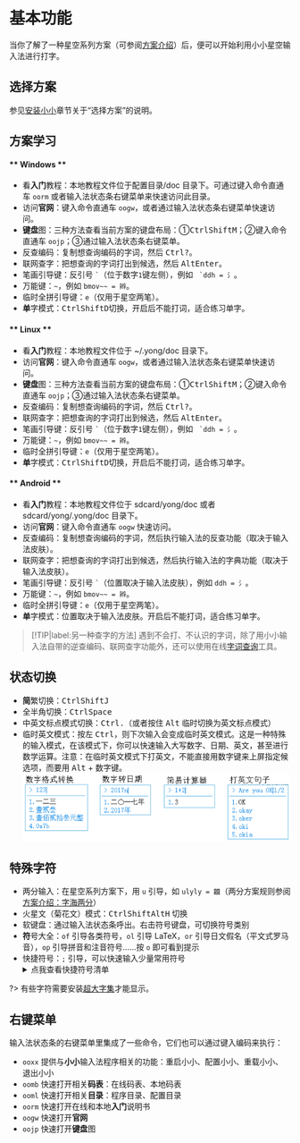 # 基本功能

当你了解了一种星空系列方案（可参阅[方案介绍](schema.md)）后，便可以开始利用小小星空输入法进行打字。

## 选择方案

参见[安装小小](./install.md)章节关于“选择方案”的说明。

## 方案学习

<!-- tabs:start -->

#### ** Windows **

* 看**入门**教程：本地教程文件位于配置目录/doc 目录下。可通过键入命令直通车 `oorm` 或者输入法状态条右键菜单来快速访问此目录。
* 访问**官网**：键入命令直通车 `oogw`，或者通过输入法状态条右键菜单快速访问。
* **键盘**图：三种方法查看当前方案的键盘布局：①<kbd>Ctrl</kbd><kbd>Shift</kbd><kbd>M</kbd>；②键入命令直通车 `oojp`；③通过输入法状态条右键菜单。
* 反查编码：复制想查询编码的字词，然后 <kbd>Ctrl</kbd><kbd>?</kbd>。
* 联网查字：把想查询的字词打出到候选，然后 <kbd>Alt</kbd><kbd>Enter</kbd>。
* 笔画引导键：反引号 `` ` ``（位于数字`1`键左侧），例如 `` `ddh = 氵``。
* 万能键：`~`，例如 `bmov~~ = 辫`。
* 临时全拼引导键：`e`（仅用于星空两笔）。
* **单**字模式：<kbd>Ctrl</kbd><kbd>Shift</kbd><kbd>D</kbd>切换，开启后不能打词，适合练习单字。

#### ** Linux **

* 看**入门**教程：本地教程文件位于 ~/.yong/doc 目录下。
* 访问**官网**：键入命令直通车 `oogw`，或者通过输入法状态条右键菜单快速访问。
* **键盘**图：三种方法查看当前方案的键盘布局：①<kbd>Ctrl</kbd><kbd>Shift</kbd><kbd>M</kbd>；②键入命令直通车 `oojp`；③通过输入法状态条右键菜单。
* 反查编码：复制想查询编码的字词，然后 <kbd>Ctrl</kbd><kbd>?</kbd>。
* 联网查字：把想查询的字词打出到候选，然后 <kbd>Alt</kbd><kbd>Enter</kbd>。
* 笔画引导键：反引号 `` ` ``（位于数字`1`键左侧），例如 `` `ddh = 氵``。
* 万能键：`~`，例如 `bmov~~ = 辫`。
* 临时全拼引导键：`e`（仅用于星空两笔）。
* **单**字模式：<kbd>Ctrl</kbd><kbd>Shift</kbd><kbd>D</kbd>切换，开启后不能打词，适合练习单字。

#### ** Android **

* 看**入门**教程：本地教程文件位于 sdcard/yong/doc 或者 sdcard/yong/.yong/doc 目录下。
* 访问**官网**：键入命令直通车 `oogw` 快速访问。
* 反查编码：复制想查询编码的字词，然后执行输入法的反查功能（取决于输入法皮肤）。
* 联网查字：把想查询的字词打出到候选，然后执行输入法的字典功能（取决于输入法皮肤）。
* 笔画引导键：反引号 `` ` ``（位置取决于输入法皮肤），例如 `ddh = 氵`。
* 万能键：`~`，例如 `bmov~~ = 辫`。
* 临时全拼引导键：`e`（仅用于星空两笔）。
* **单**字模式：位置取决于输入法皮肤。开启后不能打词，适合练习单字。

<!-- tabs:end -->

> [!TIP|label:另一种查字的方法]
> 遇到不会打、不认识的字词，除了用小小输入法自带的逆查编码、联网查字功能外，还可以使用在线[字词查询](res#字词查询)工具。

## 状态切换

* **简**繁切换：<kbd>Ctrl</kbd><kbd>Shift</kbd><kbd>J</kbd>
* 全半角切换：<kbd>Ctrl</kbd><kbd>Space</kbd>
* 中英文标点模式切换：<kbd>Ctrl</kbd><kbd>.</kbd>（或者按住 <kbd>Alt</kbd> 临时切换为英文标点模式）
* 临时英文模式：按左 <kbd>Ctrl</kbd>，则下次输入会变成临时英文模式。这是一种特殊的输入模式，在该模式下，你可以快速输入大写数字、日期、英文，甚至进行数学运算。注意：在临时英文模式下打英文，不能直接用数字键来上屏指定候选项，而要用 <kbd>Alt</kbd> + 数字键。
![临时英文模式](_media\en-mode.png)

## 特殊字符

* 两分输入：在星空系列方案下，用 `u` 引导，如 `ulyly = 龖`（两分方案规则参阅[方案介绍：字海两分](schema-zhlf)）
* 火星文（菊花文）模式：<kbd>Ctrl</kbd><kbd>Shift</kbd><kbd>Alt</kbd><kbd>H</kbd> 切换
* 软键盘：通过输入法状态条呼出。右击符号键盘，可切换符号类别  
* **符**号大全：`of` 引导各类符号，`ol` 引导 LaTeX，`or` 引导日文假名（平文式罗马音），`op` 引导拼音和注音符号……按 `o` 即可看到提示
* 快捷符号：`;` 引导，可以快速输入少量常用符号
  <details>
      <summary>点我查看快捷符号清单</summary>
      <style type="text/css">
      .tg  {border-collapse:collapse;border-spacing:0;}
      .tg td{border-color:black;border-style:solid;border-width:1px;font-family:Arial, sans-serif;font-size:14px;
        overflow:hidden;padding:5px 5px;word-break:normal;}
      .tg th{border-color:black;border-style:solid;border-width:1px;font-family:Arial, sans-serif;font-size:14px;
        font-weight:normal;overflow:hidden;padding:5px 5px;word-break:normal;}
      .tg .tg-kkmc{border-color:inherit;font-family:"Arial Black", Gadget, sans-serif !important;text-align:left;vertical-align:top}
      .tg .tg-sej6{border-color:inherit;font-family:"Lucida Console", Monaco, monospace !important;text-align:left;vertical-align:top}
      </style>
      <table class="tg" style="undefined;table-layout: fixed; width: 1209px"><colgroup>
      <col style="width: 121px">
      <col style="width: 121px">
      <col style="width: 121px">
      <col style="width: 121px">
      <col style="width: 121px">
      <col style="width: 121px">
      <col style="width: 121px">
      <col style="width: 121px">
      <col style="width: 120px">
      <col style="width: 121px">
      </colgroup>
      <tbody>
        <tr>
          <td class="tg-kkmc">Q (query)</td>
          <td class="tg-kkmc">W (wave)</td>
          <td class="tg-kkmc">E (enter)</td>
          <td class="tg-kkmc">R (repeat)</td>
          <td class="tg-kkmc">T (退格)</td>
          <td class="tg-kkmc">Y</td>
          <td class="tg-kkmc">U (undo)</td>
          <td class="tg-kkmc">I</td>
          <td class="tg-kkmc">O</td>
          <td class="tg-kkmc">P (破折)</td>
        </tr>
        <tr>
          <td class="tg-sej6">;q  = ？<br>;qo = ¿<br></td>
          <td class="tg-sej6">;w = ～</td>
          <td class="tg-sej6">;e = 回车</td>
          <td class="tg-sej6">;r = 重复</td>
          <td class="tg-sej6">;t = 退格</td>
          <td class="tg-sej6">;y  = ♂<br>;yo = ♀</td>
          <td class="tg-sej6">;u = 撤销</td>
          <td class="tg-sej6">;i = ！</td>
          <td class="tg-sej6">;o  = ·<br>;oo = ……</td>
          <td class="tg-sej6">;p = ——</td>
        </tr>
        <tr>
          <td class="tg-kkmc">A (at)</td>
          <td class="tg-kkmc">S</td>
          <td class="tg-kkmc">D (del)</td>
          <td class="tg-kkmc">F</td>
          <td class="tg-kkmc">G</td>
          <td class="tg-kkmc">H (行)</td>
          <td class="tg-kkmc">J (井 箭)</td>
          <td class="tg-kkmc">K (括号)</td>
          <td class="tg-kkmc">L</td>
          <td class="tg-kkmc">;</td>
        </tr>
        <tr>
          <td class="tg-sej6">;a = @</td>
          <td class="tg-sej6">;s  = &amp;<br>;si = $</td>
          <td class="tg-sej6">;d = Del</td>
          <td class="tg-sej6">;f = “</td>
          <td class="tg-sej6">;g = ”</td>
          <td class="tg-sej6">;h  = END<br>;ho = HOME</td>
          <td class="tg-sej6">;j   = #<br>;ji = ↑<br>;jii = 🞁</td>
          <td class="tg-sej6">;ku = ()<br>;ki = []<br>;ko = {}</td>
          <td class="tg-sej6">;l  = |<br>;lu = /<br>;lo = \<br>;ll = //</td>
          <td class="tg-sej6">;; = ；</td>
        </tr>
        <tr>
          <td class="tg-kkmc">Z</td>
          <td class="tg-kkmc">X</td>
          <td class="tg-kkmc">C (constrain)</td>
          <td class="tg-kkmc">V</td>
          <td class="tg-kkmc">B (百分号)</td>
          <td class="tg-kkmc">N</td>
          <td class="tg-kkmc">M</td>
          <td class="tg-kkmc">,</td>
          <td class="tg-kkmc">.</td>
          <td class="tg-kkmc"></td>
        </tr>
        <tr>
          <td class="tg-sej6">;z = _</td>
          <td class="tg-sej6">;x  = ×<br>;xo = ÷</td>
          <td class="tg-sej6">;c = `<br>;cc=剪贴板→云<br>;cv=云→剪贴板</td>
          <td class="tg-sej6">;v  = √<br>;vv = ^</td>
          <td class="tg-sej6">;b   = %<br>;bo  = ‰<br>;boo = ‱</td>
          <td class="tg-sej6">;n = ‘</td>
          <td class="tg-sej6">;m = ’<br></td>
          <td class="tg-sej6">;, = &lt;</td>
          <td class="tg-sej6">;. = &gt;</td>
          <td class="tg-sej6"></td>
        </tr>
      </tbody></table>
  </details>

?> 有些字符需要安装[超大字集](res#超大字集)才能显示。

## 右键菜单

输入法状态条的右键菜单里集成了一些命令，它们也可以通过键入编码来执行：

* `ooxx` 提供与**小小**输入法程序相关的功能：重启小小、配置小小、重载小小、退出小小
* `oomb` 快速打开相关**码表**：在线码表、本地码表
* `ooml` 快速打开相关**目录**：程序目录、配置目录
* `oorm` 快速打开在线和本地**入门**说明书
* `oogw` 快速打开**官网**
* `oojp` 快速打开**键盘**图
